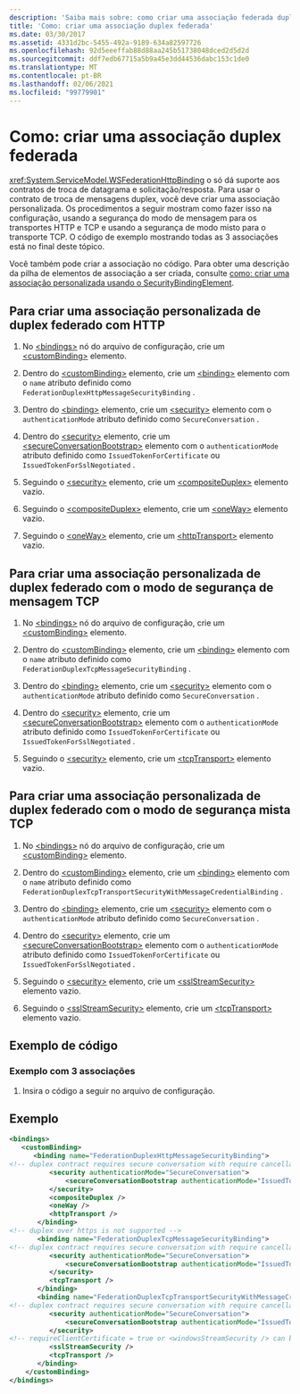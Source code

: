 ```yaml
---
description: 'Saiba mais sobre: como criar uma associação federada duplex'
title: 'Como: criar uma associação duplex federada'
ms.date: 03/30/2017
ms.assetid: 4331d2bc-5455-492a-9189-634a82597726
ms.openlocfilehash: 92d5eeeffab88d88aa245b51738048dced2d5d2d
ms.sourcegitcommit: ddf7edb67715a5b9a45e3dd44536dabc153c1de0
ms.translationtype: MT
ms.contentlocale: pt-BR
ms.lasthandoff: 02/06/2021
ms.locfileid: "99779901"
---
```

# <a name="how-to-create-a-duplex-federated-binding"></a>Como: criar uma associação duplex federada

<xref:System.ServiceModel.WSFederationHttpBinding> o só dá suporte aos contratos de troca de datagrama e solicitação/resposta. Para usar o contrato de troca de mensagens duplex, você deve criar uma associação personalizada. Os procedimentos a seguir mostram como fazer isso na configuração, usando a segurança do modo de mensagem para os transportes HTTP e TCP e usando a segurança de modo misto para o transporte TCP. O código de exemplo mostrando todas as 3 associações está no final deste tópico.

Você também pode criar a associação no código. Para obter uma descrição da pilha de elementos de associação a ser criada, consulte [como: criar uma associação personalizada usando o SecurityBindingElement](how-to-create-a-custom-binding-using-the-securitybindingelement.md).

## <a name="to-create-a-duplex-federated-custom-binding-with-http"></a>Para criar uma associação personalizada de duplex federado com HTTP

1. No [\<bindings>](../../configure-apps/file-schema/wcf/bindings.md) nó do arquivo de configuração, crie um [\<customBinding>](../../configure-apps/file-schema/wcf/custombinding.md) elemento.

2. Dentro do [\<customBinding>](../../configure-apps/file-schema/wcf/custombinding.md) elemento, crie um [\<binding>](../../configure-apps/file-schema/wcf/bindings.md) elemento com o `name` atributo definido como `FederationDuplexHttpMessageSecurityBinding` .

3. Dentro do [\<binding>](../../configure-apps/file-schema/wcf/bindings.md) elemento, crie um [\<security>](../../configure-apps/file-schema/wcf/security-of-custombinding.md) elemento com o `authenticationMode` atributo definido como `SecureConversation` .

4. Dentro do [\<security>](../../configure-apps/file-schema/wcf/security-of-custombinding.md) elemento, crie um [\<secureConversationBootstrap>](../../configure-apps/file-schema/wcf/secureconversationbootstrap.md) elemento com o `authenticationMode` atributo definido como `IssuedTokenForCertificate` ou `IssuedTokenForSslNegotiated` .

5. Seguindo o [\<security>](../../configure-apps/file-schema/wcf/security-of-custombinding.md) elemento, crie um [\<compositeDuplex>](../../configure-apps/file-schema/wcf/compositeduplex.md) elemento vazio.

6. Seguindo o [\<compositeDuplex>](../../configure-apps/file-schema/wcf/compositeduplex.md) elemento, crie um [\<oneWay>](../../configure-apps/file-schema/wcf/oneway.md) elemento vazio.

7. Seguindo o [\<oneWay>](../../configure-apps/file-schema/wcf/oneway.md) elemento, crie um [\<httpTransport>](../../configure-apps/file-schema/wcf/httptransport.md) elemento vazio.

## <a name="to-create-a-duplex-federated-custom-binding-with-tcp-message-security-mode"></a>Para criar uma associação personalizada de duplex federado com o modo de segurança de mensagem TCP

1. No [\<bindings>](../../configure-apps/file-schema/wcf/bindings.md) nó do arquivo de configuração, crie um [\<customBinding>](../../configure-apps/file-schema/wcf/custombinding.md) elemento.

2. Dentro do [\<customBinding>](../../configure-apps/file-schema/wcf/custombinding.md) elemento, crie um [\<binding>](../../configure-apps/file-schema/wcf/bindings.md) elemento com o `name` atributo definido como `FederationDuplexTcpMessageSecurityBinding` .

3. Dentro do [\<binding>](../../configure-apps/file-schema/wcf/bindings.md) elemento, crie um [\<security>](../../configure-apps/file-schema/wcf/security-of-custombinding.md) elemento com o `authenticationMode` atributo definido como `SecureConversation` .

4. Dentro do [\<security>](../../configure-apps/file-schema/wcf/security-of-custombinding.md) elemento, crie um [\<secureConversationBootstrap>](../../configure-apps/file-schema/wcf/secureconversationbootstrap.md) elemento com o `authenticationMode` atributo definido como `IssuedTokenForCertificate` ou `IssuedTokenForSslNegotiated` .

5. Seguindo o [\<security>](../../configure-apps/file-schema/wcf/security-of-custombinding.md) elemento, crie um [\<tcpTransport>](../../configure-apps/file-schema/wcf/tcptransport.md) elemento vazio.

## <a name="to-create-a-duplex-federated-custom-binding-with-tcp-mixed-security-mode"></a>Para criar uma associação personalizada de duplex federado com o modo de segurança mista TCP

1. No [\<bindings>](../../configure-apps/file-schema/wcf/bindings.md) nó do arquivo de configuração, crie um [\<customBinding>](../../configure-apps/file-schema/wcf/custombinding.md) elemento.

2. Dentro do [\<customBinding>](../../configure-apps/file-schema/wcf/custombinding.md) elemento, crie um [\<binding>](../../configure-apps/file-schema/wcf/bindings.md) elemento com o `name` atributo definido como `FederationDuplexTcpTransportSecurityWithMessageCredentialBinding` .

3. Dentro do [\<binding>](../../configure-apps/file-schema/wcf/bindings.md) elemento, crie um [\<security>](../../configure-apps/file-schema/wcf/security-of-custombinding.md) elemento com o `authenticationMode` atributo definido como `SecureConversation` .

4. Dentro do [\<security>](../../configure-apps/file-schema/wcf/security-of-custombinding.md) elemento, crie um [\<secureConversationBootstrap>](../../configure-apps/file-schema/wcf/secureconversationbootstrap.md) elemento com o `authenticationMode` atributo definido como `IssuedTokenForCertificate` ou `IssuedTokenForSslNegotiated` .

5. Seguindo o [\<security>](../../configure-apps/file-schema/wcf/security-of-custombinding.md) elemento, crie um [\<sslStreamSecurity>](../../configure-apps/file-schema/wcf/sslstreamsecurity.md) elemento vazio.

6. Seguindo o [\<sslStreamSecurity>](../../configure-apps/file-schema/wcf/sslstreamsecurity.md) elemento, crie um [\<tcpTransport>](../../configure-apps/file-schema/wcf/tcptransport.md) elemento vazio.

## <a name="code-sample"></a>Exemplo de código

### <a name="sample-with-3-bindings"></a>Exemplo com 3 associações

1. Insira o código a seguir no arquivo de configuração.

## <a name="example"></a>Exemplo

```xml
<bindings>
   <customBinding>
      <binding name="FederationDuplexHttpMessageSecurityBinding">
<!-- duplex contract requires secure conversation with require cancellation = true -->
          <security authenticationMode="SecureConversation">
              <secureConversationBootstrap authenticationMode="IssuedTokenForSslNegotiated" />
          </security>
          <compositeDuplex />
          <oneWay />
          <httpTransport />
       </binding>
<!-- duplex over https is not supported -->
       <binding name="FederationDuplexTcpMessageSecurityBinding">
<!-- duplex contract requires secure conversation with require cancellation = true -->
          <security authenticationMode="SecureConversation">
              <secureConversationBootstrap authenticationMode="IssuedTokenForSslNegotiated" />
          </security>
          <tcpTransport />
       </binding>
       <binding name="FederationDuplexTcpTransportSecurityWithMessageCredentialsBinding">
<!-- duplex contract requires secure conversation with require cancellation = true -->
          <security authenticationMode="SecureConversation">
              <secureConversationBootstrap authenticationMode="IssuedTokenOverTransport" />
          </security>
<!-- requireClientCertificate = true or <windowsStreamSecurity /> can be used, but does not make sense for most scenarios -->
          <sslStreamSecurity />
          <tcpTransport />
       </binding>
    </customBinding>
</bindings>
```
